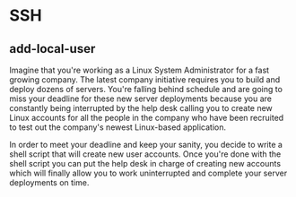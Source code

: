 # SSH

## add-local-user

Imagine that you're working as a Linux System Administrator for a fast growing company.  The latest company initiative requires you to build and deploy dozens of servers.
You're falling behind schedule and are going to miss your deadline for these new server deployments because you are constantly being interrupted by the help desk calling
you to create new Linux accounts for all the people in the company who have been recruited to test out the company's newest Linux-based application.

In order to meet your deadline and keep your sanity, you decide to write a shell script that will create new user accounts.  Once you're done with the shell script you
can put the help desk in charge of creating new accounts which will finally allow you to work uninterrupted and complete your server deployments on time.
